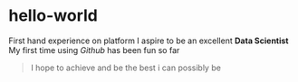 # hello-world
First hand experience on platform
I aspire to be an excellent **Data Scientist**
My first time using *Github* has been fun so far
> I hope to achieve and be the best i can possibly be
